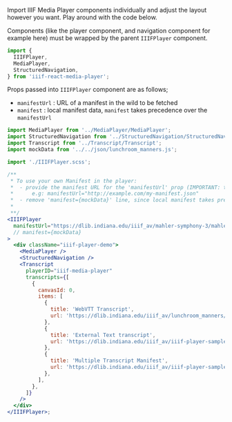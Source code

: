 Import IIIF Media Player components individually and adjust the layout however you want. Play around with the code below.

Components (like the player component, and navigation component for example here) must be wrapped by the parent `IIIFPlayer` component.

```js static
import {
  IIIFPlayer,
  MediaPlayer,
  StructuredNavigation,
} from 'iiif-react-media-player';
```

Props passed into `IIIFPlayer` component are as follows;

- `manifestUrl` : URL of a manifest in the wild to be fetched
- `manifest` : local manifest data, `manifest` takes precedence over the `manifestUrl`

```jsx padded
import MediaPlayer from '../MediaPlayer/MediaPlayer';
import StructuredNavigation from '../StructuredNavigation/StructuredNavigation';
import Transcript from '../Transcript/Transcript';
import mockData from '../../json/lunchroom_manners.js';

import './IIIFPlayer.scss';

/**
 * To use your own Manifest in the player:
 *  - provide the manifest URL for the 'manifestUrl' prop (IMPORTANT: the manifest should be public)
 *      e.g: manifestUrl="http://example.com/my-manifest.json"
 *  - remove 'manifest={mockData}' line, since local manifest takes precedence over 'manifestUrl'
 *
 **/
<IIIFPlayer
  manifestUrl="https://dlib.indiana.edu/iiif_av/mahler-symphony-3/mahler-symphony-3.json"
  // manifest={mockData}
>
  <div className="iiif-player-demo">
    <MediaPlayer />
    <StructuredNavigation />
    <Transcript
      playerID="iiif-media-player"
      transcripts={[
        {
          canvasId: 0,
          items: [
            {
              title: 'WebVTT Transcript',
              url: 'https://dlib.indiana.edu/iiif_av/lunchroom_manners/lunchroom_manners.vtt',
            },
            {
              title: 'External Text transcript',
              url: 'https://dlib.indiana.edu/iiif_av/iiif-player-samples/transcripts/transcript-manifest.json',
            },
            {
              title: 'Multiple Transcript Manifest',
              url: 'https://dlib.indiana.edu/iiif_av/iiif-player-samples/transcripts/rendering-manifest.json',
            },
          ],
        },
      ]}
    />
  </div>
</IIIFPlayer>;
```
